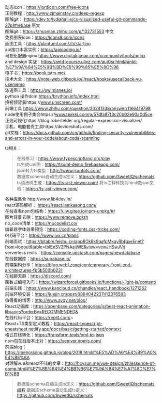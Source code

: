动态icon：https://lordicon.com/free-icons    
正则教程：http://www.zjmainstay.cn/deep-regexp    
图解git： https://dev.to/lydiahallie/cs-visualized-useful-git-commands-37p1#rebase 原文    
图解git：https://zhuanlan.zhihu.com/p/132731553 中文  
免费图表icon：https://icons8.com/icons    
画图工具：https://plantuml.com/zh/starting  
api接口丰富实例：https://apicoding.io/  
可视化配置nginx https://www.digitalocean.com/community/tools/nginx   
and design 实战：https://antd-course.ulivz.com/aut0sr.html#antd-%E7%9A%84%E5%9B%BD%E9%99%85%E5%8C%96  
电子书：https://book.tstrs.me/.  
技术大全：https://ngte-web.gitbook.io/i/react/hooks/usecallback-yu-usememo  
泳道图工具：https://swimlanes.io/  
python 操作dom https://brython.info/index.html  
换视频背景https://www.unscreen.com/  
前端工具 https://www.zhihu.com/question/20241338/answer/1166419798  
node使用例子集合https://www.teakki.com/p/57dfa87f3c20b02e90a0d5ce  
正则可视化https://blog.robertelder.org/regular-expression-visualizer/  
手机、电脑套壳工具https://deviceshots.com/  
git文档：https://docs.github.com/cn/github/finding-security-vulnerabilities-and-errors-in-your-code/about-code-scanning

ts相关：  
> 在线练习：https://www.typescriptlang.org/play  
> ts生成uml图：https://tsuml-demo.firebaseapp.com/  
> json转为ts类型：http://www.jsontots.com/    
> 数据库schema自动生成ts定义：https://github.com/SweetIQ/schemats
> ts语法树生成：https://ts-ast-viewer.com/ 
> 将ts注释转换为html或json文档：https://ts-ast-viewer.com/  


各种库集合  http://www.lib4dev.in/  
react源码解析： https://react.iamkasong.com/  
在线查看npm包结构：https://uiw.gitee.io/npm-unpkg/#/  
图片背景去除：https://www.remove.bg/zh  
no_code清单：https://nocodelist.co/  
编辑器字体效果预览：https://coding-fonts.css-tricks.com/  
0代码平台：https://www.ivx.cn/plans  
前端面试：https://bitable.feishu.cn/app8Ok6k9qafpMkgyRbfgxeEnet?from=logout&table=tblEnSV2PNAajtWE&view=vewJHSwJVd  
serverless redis：https://console.upstash.com/pages/newdatabase  
在线数据库：https://supabase.io/  
前端架构分享：https://blog.webf.zone/contemporary-front-end-architectures-fb5b500b0231  
在线聊天群：https://discord.com/  
函数式编程入门：https://wizardforcel.gitbooks.io/functional-light-js/content/  
前端实践：https://www.kancloud.cn/chandler/react_handbook/1271262  
前端环境安装：https://juejin.cn/post/6884042237412376583  
值得看的博客：http://www.ayqy.net/blog/  
React动画库：https://openbase.com/categories/js/best-react-animation-libraries?orderBy=RECOMMENDED&  
在线代码平台：https://replit.com/~  
React+TS类型定义教程：https://react-typescript-cheatsheet.netlify.app/docs/basic/getting-started/context  
格式在线转化：https://transform.tools/xml-to-json  
npm包在线版本比对：https://semver.npmjs.com/  
前端blog：https://mengsixing.github.io/blog/2018.html#%E5%AD%A6%E4%B9%A0%E4%B8%8A  
对理解vue和react不错的文章：http://hcysun.me/vue-design/zh/essence-of-comp.html#%E7%BB%84%E4%BB%B6%E7%9A%84%E7%A7%8D%E7%B1%BB

> 数据库schema自动生成ts定义：https://github.com/SweetIQ/schemats编程
> 数据库schema自动生成ts定义：https://github.com/SweetIQ/schemats  
